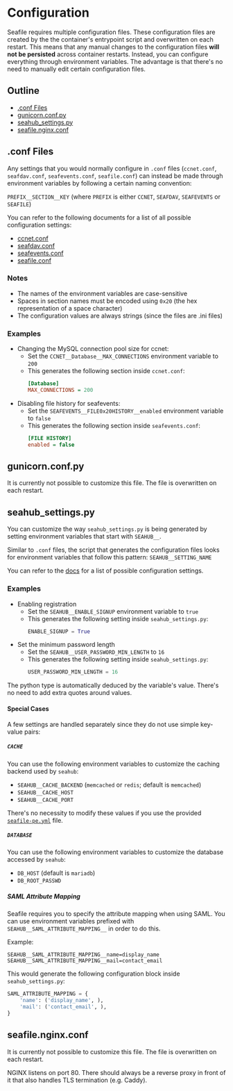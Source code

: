 # Configuration

Seafile requires multiple configuration files. These configuration files are created by the the container's entrypoint script and overwritten on each restart.
This means that any manual changes to the configuration files **will not be persisted** across container restarts.
Instead, you can configure everything through environment variables. The advantage is that there's no need to manually edit certain configuration files.

## Outline
- [.conf Files](#conf-files)
- [gunicorn.conf.py](#gunicornconfpy)
- [seahub_settings.py](#seahub_settingspy)
- [seafile.nginx.conf](#seafilenginxconf)

## .conf Files

Any settings that you would normally configure in `.conf` files (`ccnet.conf`, `seafdav.conf`, `seafevents.conf`, `seafile.conf`) can instead be made
through environment variables by following a certain naming convention:

`PREFIX__SECTION__KEY` (where `PREFIX` is either `CCNET`, `SEAFDAV`, `SEAFEVENTS` or `SEAFILE`)

You can refer to the following documents for a list of all possible configuration settings:
- [ccnet.conf](https://manual.seafile.com/config/ccnet-conf/)
- [seafdav.conf](https://manual.seafile.com/extension/webdav/)
- [seafevents.conf](https://manual.seafile.com/config/seafevents-conf/)
- [seafile.conf](https://manual.seafile.com/config/seafile-conf/)

### Notes
- The names of the environment variables are case-sensitive
- Spaces in section names must be encoded using `0x20` (the hex representation of a space character)
- The configuration values are always strings (since the files are .ini files)

### Examples

- Changing the MySQL connection pool size for ccnet:
    - Set the `CCNET__Database__MAX_CONNECTIONS` environment variable to `200`
    - This generates the following section inside `ccnet.conf`:
      ```ini
      [Database]
      MAX_CONNECTIONS = 200
      ```
- Disabling file history for seafevents:
    - Set the `SEAFEVENTS__FILE0x20HISTORY__enabled` environment variable to `false`
    - This generates the following section inside `seafevents.conf`:
      ```ini
      [FILE HISTORY]
      enabled = false
      ```

## gunicorn.conf.py
It is currently not possible to customize this file. The file is overwritten on each restart.

## seahub_settings.py
You can customize the way `seahub_settings.py` is being generated by setting environment variables that start with `SEAHUB__`.

Similar to `.conf` files, the script that generates the configuration files looks for environment variables that follow this pattern: `SEAHUB__SETTING_NAME`

You can refer to the [docs](https://manual.seafile.com/config/seahub_settings_py/) for a list of possible configuration settings.

### Examples

- Enabling registration
    - Set the `SEAHUB__ENABLE_SIGNUP` environment variable to `true`
    - This generates the following setting inside `seahub_settings.py`:
      ```python
      ENABLE_SIGNUP = True
      ```
- Set the minimum password length
    - Set the `SEAHUB__USER_PASSWORD_MIN_LENGTH` to `16`
    - This generates the following setting inside `seahub_settings.py`:
      ```python
      USER_PASSWORD_MIN_LENGTH = 16
      ```

The python type is automatically deduced by the variable's value. There's no need to add extra quotes around values.

#### Special Cases

A few settings are handled separately since they do not use simple key-value pairs:

##### `CACHE`
You can use the following environment variables to customize the caching backend used by `seahub`:
- `SEAHUB__CACHE_BACKEND` (`memcached` or `redis`; default is `memcached`)
- `SEAHUB__CACHE_HOST`
- `SEAHUB__CACHE_PORT`

There's no necessity to modify these values if you use the provided [`seafile-pe.yml`](./compose/seafile-pe.yml) file.

##### `DATABASE`
You can use the following environment variables to customize the database accessed by `seahub`:
- `DB_HOST` (default is `mariadb`)
- `DB_ROOT_PASSWD`

##### SAML Attribute Mapping

Seafile requires you to specify the attribute mapping when using SAML.
You can use environment variables prefixed with `SEAHUB__SAML_ATTRIBUTE_MAPPING__` in order to do this.

Example:

```
SEAHUB__SAML_ATTRIBUTE_MAPPING__name=display_name
SEAHUB__SAML_ATTRIBUTE_MAPPING__mail=contact_email
```

This would generate the following configuration block inside `seahub_settings.py`:

```python
SAML_ATTRIBUTE_MAPPING = {
    'name': ('display_name', ),
    'mail': ('contact_email', ),
}
```

## seafile.nginx.conf
It is currently not possible to customize this file. The file is overwritten on each restart.

NGINX listens on port 80. There should always be a reverse proxy in front of it that also handles TLS termination (e.g. Caddy).
